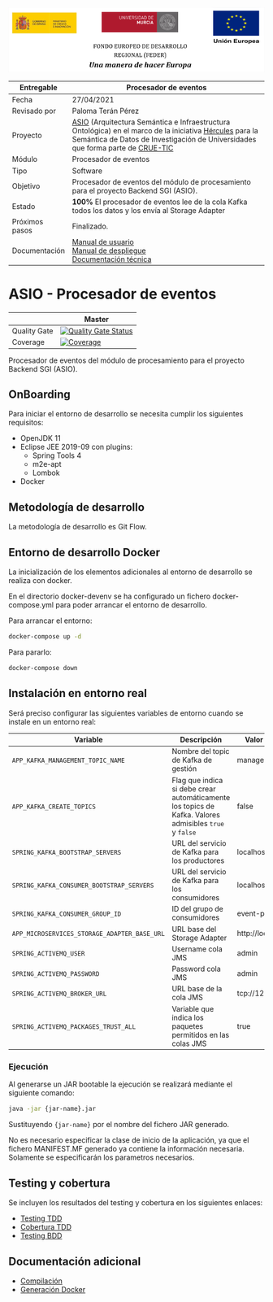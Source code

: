 ![](./images/logos_feder.png)

| Entregable     | Procesador de eventos                                        |
| -------------- | ------------------------------------------------------------ |
| Fecha          | 27/04/2021                                                   |
| Revisado por   | Paloma Terán Pérez                                           |
| Proyecto       | [ASIO](https://www.um.es/web/hercules/proyectos/asio) (Arquitectura Semántica e Infraestructura Ontológica) en el marco de la iniciativa [Hércules](https://www.um.es/web/hercules/) para la Semántica de Datos de Investigación de Universidades que forma parte de [CRUE-TIC](https://www.crue.org/proyecto/hercules/) |
| Módulo         | Procesador de eventos                                        |
| Tipo           | Software                                                     |
| Objetivo       | Procesador de eventos del módulo de procesamiento para el proyecto Backend SGI (ASIO). |
| Estado         | **100%** El procesador de eventos lee de la cola Kafka todos los datos y los envía al Storage Adapter |
| Próximos pasos | Finalizado.                                                  |
| Documentación  | [Manual de usuario](https://github.com/HerculesCRUE/ib-asio-docs-/blob/master/00-An%C3%A1lisis/Manual%20de%20usuario/Manual%20de%20usuario.md)<br />[Manual de despliegue](https://github.com/HerculesCRUE/ib-asio-composeset/blob/master/README.md)<br />[Documentación técnica](https://github.com/HerculesCRUE/ib-asio-docs-/blob/master/00-Arquitectura/arquitectura_semantica/documento_arquitectura/ASIO_Izertis_Arquitectura.md) |

# ASIO - Procesador de eventos

|     | Master |
| --- | ------ |
| Quality Gate | [![Quality Gate Status](https://sonarcloud.io/api/project_badges/measure?project=HerculesCRUE_ib-event-processor&metric=alert_status)](https://sonarcloud.io/dashboard?id=HerculesCRUE_ib-event-processor) |
| Coverage | [![Coverage](https://sonarcloud.io/api/project_badges/measure?project=HerculesCRUE_ib-event-processor&metric=coverage)](https://sonarcloud.io/dashboard?id=HerculesCRUE_ib-event-processor) |

Procesador de eventos del módulo de procesamiento para el proyecto Backend SGI (ASIO).

## OnBoarding

Para iniciar el entorno de desarrollo se necesita cumplir los siguientes requisitos:

- OpenJDK 11
- Eclipse JEE 2019-09 con plugins:
  - Spring Tools 4
  - m2e-apt
  - Lombok
- Docker

## Metodología de desarrollo

La metodología de desarrollo es Git Flow.

## Entorno de desarrollo Docker

La inicialización de los elementos adicionales al entorno de desarrollo se realiza con docker.

En el directorio docker-devenv se ha configurado un fichero docker-compose.yml para poder arrancar el entorno de desarrollo.

Para arrancar el entorno:

```bash
docker-compose up -d
```

Para pararlo:

```bash
docker-compose down
```

## Instalación en entorno real

Será preciso configurar las siguientes variables de entorno cuando se instale en un entorno real:

| Variable                                     | Descripción                                                                                            | Valor por defecto     |
| -------------------------------------------- | ------------------------------------------------------------------------------------------------------ | --------------------- |
| `APP_KAFKA_MANAGEMENT_TOPIC_NAME`            | Nombre del topic de Kafka de gestión                                                                   | management-data       |
| `APP_KAFKA_CREATE_TOPICS`                    | Flag que indica si debe crear automáticamente los topics de Kafka. Valores admisibles `true` y `false` | false                 |
| `SPRING_KAFKA_BOOTSTRAP_SERVERS`             | URL del servicio de Kafka para los productores                                                         | localhost:29092       |
| `SPRING_KAFKA_CONSUMER_BOOTSTRAP_SERVERS`    | URL del servicio de Kafka para los consumidores                                                        | localhost:29092       |
| `SPRING_KAFKA_CONSUMER_GROUP_ID`             | ID del grupo de consumidores                                                                           | event-processor       |
| `APP_MICROSERVICES_STORAGE_ADAPTER_BASE_URL` | URL base del Storage Adapter                                                                           | http://localhost:9324 |
| `SPRING_ACTIVEMQ_USER`                       | Username cola JMS                                                                                      | admin                 |
| `SPRING_ACTIVEMQ_PASSWORD`                   | Password cola JMS                                                                                      | admin                 |
| `SPRING_ACTIVEMQ_BROKER_URL`                 | URL base de la cola JMS                                                                                | tcp://127.0.0.1:61616 |
| `SPRING_ACTIVEMQ_PACKAGES_TRUST_ALL`         | Variable que indica los paquetes permitidos en las colas JMS                                           | true                  |

### Ejecución

Al generarse un JAR bootable la ejecución se realizará mediante el siguiente comando:

```bash
java -jar {jar-name}.jar
```

Sustituyendo `{jar-name}` por el nombre del fichero JAR generado.

No es necesario especificar la clase de inicio de la aplicación, ya que el fichero MANIFEST.MF generado ya contiene la información necesaria. Solamente se especificarán los parametros necesarios.

## Testing y cobertura

Se incluyen los resultados del testing y cobertura en los siguientes enlaces:

- [Testing TDD](https://reports.herculesasioizertis.desa.um.es/event-processor/surefire/surefire-report.html)
- [Cobertura TDD](https://sonarcloud.io/component_measures?id=HerculesCRUE_ib-event-processor&metric=coverage&view=list)
- [Testing BDD](docs/testing.md)

## Documentación adicional

- [Compilación](docs/build.md)
- [Generación Docker](docs/docker.md)
